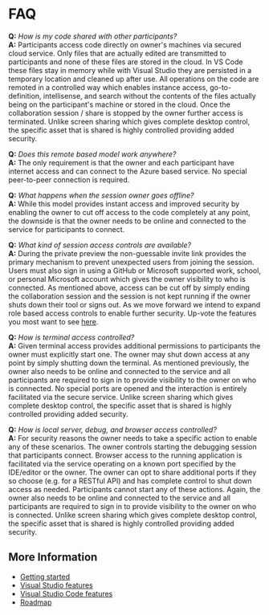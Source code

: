 # FAQ

**Q:** _How is my code shared with other participants?_<br />
**A:** Participants access code directly on owner's machines via secured cloud service. Only files that are actually edited are transmitted to participants and none of these files are stored in the cloud. In VS Code these files stay in memory while with Visual Studio they are persisted in a temporary location and cleaned up after use. All operations on the code are remoted in a controlled way which enables instance access, go-to-definition, intellisense, and search without the contents of the files actually being on the participant's machine or stored in the cloud. Once the collaboration session / share is stopped by the owner further access is terminated. Unlike screen sharing which gives complete desktop control, the specific asset that is shared is highly controlled providing added security.

**Q:** _Does this remote based model work anywhere?_<br />
**A:** The only requirement is that the owner and each participant have internet access and can connect to the Azure based service.  No special peer-to-peer connection is required.  

**Q:** _What happens when the session owner goes offline?_<br />
**A:** While this model provides instant access and improved security by enabling the owner to cut off access to the code completely at any point, the downside is that the owner needs to be online and connected to the service for participants to connect.

**Q:** _What kind of session access controls are available?_<br />
**A:** During the private preview the non-guessable invite link provides the primary mechanism to prevent unexpected users from joining the session. Users must also sign in using a GitHub or Microsoft supported work, school, or personal Microsoft account which gives the owner visibility to who is connected. As mentioned above, access can be cut off by simply ending the collaboration session and the session is not kept running if the owner shuts down their tool or signs out. As we move forward we intend to expand role based access controls to enable further security. Up-vote the features you most want to see [here](http://aka.ms/project-cascade/feature-requests).

**Q:** _How is terminal access controlled?_<br />
**A:** Given terminal access provides additional permissions to participants the owner must explicitly start one. The owner may shut down access at any point by simply shutting down the terminal. As mentioned previously, the owner also needs to be online and connected to the service and all participants are required to sign in to provide visibility to the owner on who is connected. No special ports are opened and the interaction is entirely facilitated via the secure service. Unlike screen sharing which gives complete desktop control, the specific asset that is shared is highly controlled providing added security.

**Q:** _How is local server, debug, and browser access controlled?_<br />
**A:** For security reasons the owner needs to take a specific action to enable any of these scenarios. The owner controls starting the debugging session that participants connect. Browser access to the running application is facilitated via the service operating on a known port specified by the IDE/editor or the owner. The owner can opt to share additional ports if they so choose (e.g. for a RESTful API) and has complete control to shut down access as needed. Participants cannot start any of these actions. Again, the owner also needs to be online and connected to the service and all participants are required to sign in to provide visibility to the owner on who is connected. Unlike screen sharing which gives complete desktop control, the specific asset that is shared is highly controlled providing added security.

## More Information

- [Getting started](getting-started.md)
- [Visual Studio features](collab-vs.md)
- [Visual Studio Code features](collab-vscode.md)
- [Roadmap](roadmap.md)
